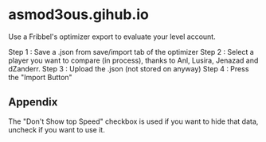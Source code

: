 # asmod3ous.gihub.io

Use a Fribbel's optimizer export to evaluate your level account.

Step 1 : Save a .json from save/import tab of the optimizer
Step 2 : Select a player you want to compare (in process), thanks to Anl, Lusira, Jenazad and dZanderr.
Step 3 : Upload the .json (not stored on anyway)
Step 4 : Press the "Import Button"
## Appendix

The "Don't Show top Speed" checkbox is used if you want to hide that data, uncheck if you want to use it.

